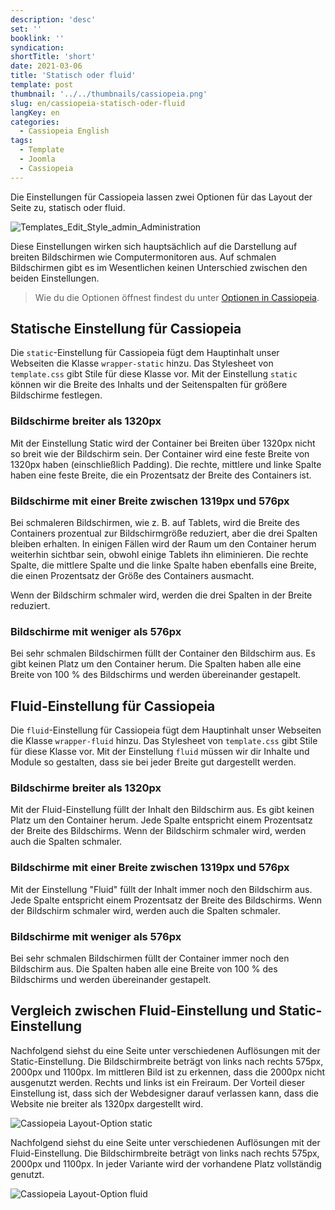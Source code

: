 ```yaml
---
description: 'desc'
set: ''
booklink: ''
syndication:
shortTitle: 'short'
date: 2021-03-06
title: 'Statisch oder fluid'
template: post
thumbnail: '../../thumbnails/cassiopeia.png'
slug: en/cassiopeia-statisch-oder-fluid
langKey: en
categories:
  - Cassiopeia English
tags:
  - Template
  - Joomla
  - Cassiopeia
---
```


Die Einstellungen für Cassiopeia lassen zwei Optionen für das Layout der Seite zu, statisch oder fluid.

![Templates_Edit_Style_admin_Administration](/images/ce4.png)

Diese Einstellungen wirken sich hauptsächlich auf die Darstellung auf breiten Bildschirmen wie Computermonitoren aus. Auf schmalen Bildschirmen gibt es im Wesentlichen keinen Unterschied zwischen den beiden Einstellungen.

> Wie du die Optionen öffnest findest du unter [Optionen in Cassiopeia](/cassiopeia-optionen).

## Statische Einstellung für Cassiopeia

Die `static`-Einstellung für Cassiopeia fügt dem Hauptinhalt unser Webseiten die Klasse `wrapper-static` hinzu. Das Stylesheet von `template.css` gibt Stile für diese Klasse vor. Mit der Einstellung `static` können wir die Breite des Inhalts und der Seitenspalten für größere Bildschirme festlegen.

### Bildschirme breiter als 1320px

Mit der Einstellung Static wird der Container bei Breiten über 1320px nicht so breit wie der Bildschirm sein. Der Container wird eine feste Breite von 1320px haben (einschließlich Padding). Die rechte, mittlere und linke Spalte haben eine feste Breite, die ein Prozentsatz der Breite des Containers ist.

### Bildschirme mit einer Breite zwischen 1319px und 576px

Bei schmaleren Bildschirmen, wie z. B. auf Tablets, wird die Breite des Containers prozentual zur Bildschirmgröße reduziert, aber die drei Spalten bleiben erhalten. In einigen Fällen wird der Raum um den Container herum weiterhin sichtbar sein, obwohl einige Tablets ihn eliminieren. Die rechte Spalte, die mittlere Spalte und die linke Spalte haben ebenfalls eine Breite, die einen Prozentsatz der Größe des Containers ausmacht.

Wenn der Bildschirm schmaler wird, werden die drei Spalten in der Breite reduziert.

### Bildschirme mit weniger als 576px

Bei sehr schmalen Bildschirmen füllt der Container den Bildschirm aus. Es gibt keinen Platz um den Container herum. Die Spalten haben alle eine Breite von 100 % des Bildschirms und werden übereinander gestapelt.

## Fluid-Einstellung für Cassiopeia

Die `fluid`-Einstellung für Cassiopeia fügt dem Hauptinhalt unser Webseiten die Klasse `wrapper-fluid` hinzu. Das Stylesheet von `template.css` gibt Stile für diese Klasse vor. Mit der Einstellung `fluid` müssen wir dir Inhalte und Module so gestalten, dass sie bei jeder Breite gut dargestellt werden.

### Bildschirme breiter als 1320px

Mit der Fluid-Einstellung füllt der Inhalt den Bildschirm aus. Es gibt keinen Platz um den Container herum. Jede Spalte entspricht einem Prozentsatz der Breite des Bildschirms. Wenn der Bildschirm schmaler wird, werden auch die Spalten schmaler.

### Bildschirme mit einer Breite zwischen 1319px und 576px

Mit der Einstellung "Fluid" füllt der Inhalt immer noch den Bildschirm aus. Jede Spalte entspricht einem Prozentsatz der Breite des Bildschirms. Wenn der Bildschirm schmaler wird, werden auch die Spalten schmaler.

### Bildschirme mit weniger als 576px

Bei sehr schmalen Bildschirmen füllt der Container immer noch den Bildschirm aus. Die Spalten haben alle eine Breite von 100 % des Bildschirms und werden übereinander gestapelt.

## Vergleich zwischen Fluid-Einstellung und Static-Einstellung

Nachfolgend siehst du eine Seite unter verschiedenen Auflösungen mit der Static-Einstellung. Die Bildschirmbreite beträgt von links nach rechts 575px, 2000px und 1100px. Im mittleren Bild ist zu erkennen, dass die 2000px nicht ausgenutzt werden. Rechts und links ist ein Freiraum. Der Vorteil dieser Einstellung ist, dass sich der Webdesigner darauf verlassen kann, dass die Website nie breiter als 1320px dargestellt wird.

![Cassiopeia Layout-Option static](/images/cp_static.png)

Nachfolgend siehst du eine Seite unter verschiedenen Auflösungen mit der Fluid-Einstellung. Die Bildschirmbreite beträgt von links nach rechts 575px, 2000px und 1100px. In jeder Variante wird der vorhandene Platz vollständig genutzt.

![Cassiopeia Layout-Option fluid](/images/cp_fluid.png)
<img src="https://vg04.met.vgwort.de/na/2f6856e06b8d4036bd2f8cc046ce3ebc" width="1" height="1" alt="">

